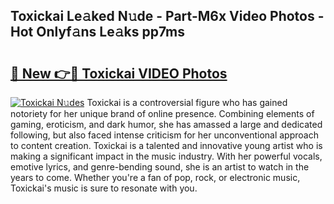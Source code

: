 ## Toxickai Le𝚊ked N𝚞de - Part-M6x Video Photos - Hot Onlyf𝚊ns Le𝚊ks pp7ms

# <h2><a href="http://ac21230.deff.icu/?id=Toxickai">🔗 New 👉🔴 Toxickai VIDEO Photos</a></h2>

[![Toxickai N𝚞des](https://i.imgur.com/rIISA9y.gif)](http://ac21230.deff.icu/?id=Toxickai)
Toxickai is a controversial figure who has gained notoriety for her unique brand of online presence. Combining elements of gaming, eroticism, and dark humor, she has amassed a large and dedicated following, but also faced intense criticism for her unconventional approach to content creation. Toxickai is a talented and innovative young artist who is making a significant impact in the music industry. With her powerful vocals, emotive lyrics, and genre-bending sound, she is an artist to watch in the years to come. Whether you're a fan of pop, rock, or electronic music, Toxickai's music is sure to resonate with you.
